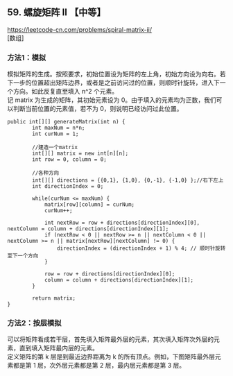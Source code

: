## 59. 螺旋矩阵 II 【中等】       
https://leetcode-cn.com/problems/spiral-matrix-ii/      
[数组]      

### 方法1：模拟      
模拟矩阵的生成。按照要求，初始位置设为矩阵的左上角，初始方向设为向右。若下一步的位置超出矩阵边界，或者是之前访问过的位置，则顺时针旋转，进入下一个方向。如此反复直至填入 n^2 个元素。     
记 matrix 为生成的矩阵，其初始元素设为 0。由于填入的元素均为正数，我们可以判断当前位置的元素值，若不为 0，则说明已经访问过此位置。     
```
public int[][] generateMatrix(int n) {
        int maxNum = n*n;
        int curNum = 1;

        //建造一个matrix
        int[][] matrix = new int[n][n];
        int row = 0, column = 0;

        //各种方向
        int[][] directions = {{0,1}, {1,0}, {0,-1}, {-1,0} };//右下左上
        int directionIndex = 0;

        while(curNum <= maxNum) {
            matrix[row][column] = curNum;
            curNum++;

            int nextRow = row + directions[directionIndex][0], nextColumn = column + directions[directionIndex][1];
            if (nextRow < 0 || nextRow >= n || nextColumn < 0 || nextColumn >= n || matrix[nextRow][nextColumn] != 0) {
                directionIndex = (directionIndex + 1) % 4; // 顺时针旋转至下一个方向
            }

            row = row + directions[directionIndex][0];
            column = column + directions[directionIndex][1];
        }

        return matrix;
}
```

### 方法2：按层模拟
可以将矩阵看成若干层，首先填入矩阵最外层的元素，其次填入矩阵次外层的元素，直到填入矩阵最内层的元素。      
定义矩阵的第 k 层是到最近边界距离为 k 的所有顶点。例如，下图矩阵最外层元素都是第 1 层，次外层元素都是第 2 层，最内层元素都是第 3 层。        

























